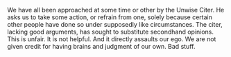 
We have all been approached at some time or other by the Unwise Citer. He asks us to take some action, or refrain from one, solely because certain other people have done so under supposedly like circumstances. The citer, lacking good arguments, has sought to substitute secondhand opinions. This is unfair. It is not helpful. And it directly assaults our ego. We are not given credit for having brains and judgment of our own. Bad stuff.
